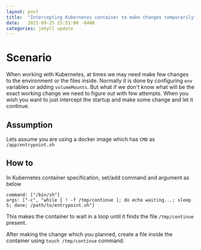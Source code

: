 ```yaml
---
layout: post
title:  "Intercepting Kubernetes container to make changes temporarily"
date:   2021-09-25 15:51:00 -0400
categories: jekyll update
---
```


# Scenario

When working with Kubernetes, at times we may need make few changes to the environment or the files inside. Normally it is done by configuring `env` variables or adding `volumeMounts`. But what if we don't know what will be the exact working change we need to figure out with few attempts. When you wish you want to just intercept the startup and make some change and let it continue.

## Assumption
Lets assume you are using a docker image which has `CMD` as  `/app/entrypoint.sh` 

## How to
In Kubernetes container specification, set/add command and argument as below
```
command: ["/bin/sh"]
args: ["-c", "while [ ! -f /tmp/continue ]; do echo waiting...; sleep 5; done; /path/to/entrypoint.sh"]
```

This makes the container to wait in a loop until it finds the file `/tmp/continue` present.

After making the change which you planned, create a file inside the container using `touch /tmp/continue` command.




